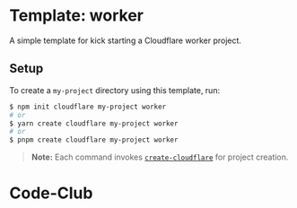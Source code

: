 # Template: worker

A simple template for kick starting a Cloudflare worker project.

## Setup

To create a `my-project` directory using this template, run:

```sh
$ npm init cloudflare my-project worker
# or
$ yarn create cloudflare my-project worker
# or
$ pnpm create cloudflare my-project worker
```

> **Note:** Each command invokes [`create-cloudflare`](https://www.npmjs.com/package/create-cloudflare) for project creation.
# Code-Club
